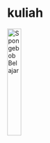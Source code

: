 # kuliah

<p align="left">
   <img src="https://media.giphy.com/media/v1.Y2lkPTc5MGI3NjExdDU0aDF6azA3dnRxc3I1ZDRsemJkeWFxaGlkaXl5N2t3a3l2MHplNyZlcD12MV9pbnRlcm5hbF9naWZfYnlfaWQmY3Q9Zw/3o6wNIV9FP28JIleyk/giphy.gif" width="25%" alt="Spongebob Belajar">
   <!-- <img src="https://media.giphy.com/media/v1.Y2lkPTc5MGI3NjExODkwNTlmNnBlbXRtcHIwaDB2NXRncjd3eWk1M3FpZ2Nsejh1bm1uZSZlcD12MV9naWZzX3NlYXJjaCZjdD1n/lvzdeWk12qjmM/giphy.gif" 
   width="25%" alt="school"> -->
</p>